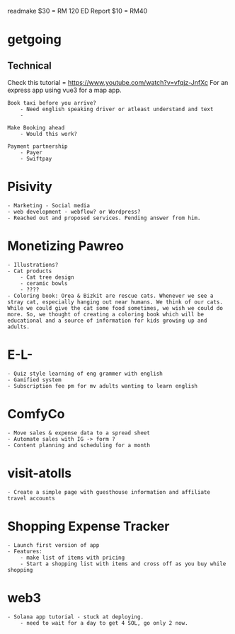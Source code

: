 readmake $30 = RM 120
ED Report $10 = RM40

# getgoing

## Technical
Check this tutorial = https://www.youtube.com/watch?v=vfqjz-JnfXc
For an express app using vue3 for a map app.

	Book taxi before you arrive?
		- Need english speaking driver or atleast understand and text
		- 
		
	Make Booking ahead
		- Would this work?

	Payment partnership
		- Payer
		- Swiftpay
	
# Pisivity
	- Marketing - Social media
	- web development - webflow? or Wordpress?
	- Reached out and proposed services. Pending answer from him.

	
# Monetizing Pawreo
	- Illustrations?
	- Cat products
		- Cat tree design
		- ceramic bowls
		- ????
	- Coloring book: Orea & Bizkit are rescue cats. Whenever we see a stray cat, especially hanging out near humans. We think of our cats. While we could give the cat some food sometimes, we wish we could do more. So, we thought of creating a coloring book which will be educational and a source of information for kids growing up and adults.
		
# E-L-
	- Quiz style learning of eng grammer with english
	- Gamified system
	- Subscription fee pm for mv adults wanting to learn english
	
# ComfyCo
	- Move sales & expense data to a spread sheet
	- Automate sales with IG -> form ?
	- Content planning and scheduling for a month

# visit-atolls
	- Create a simple page with guesthouse information and affiliate travel accounts

# Shopping Expense Tracker
	- Launch first version of app
	- Features:
    	- make list of items with pricing
    	- Start a shopping list with items and cross off as you buy while shopping

# web3
	- Solana app tutorial - stuck at deploying.
    	- need to wait for a day to get 4 SOL, go only 2 now.